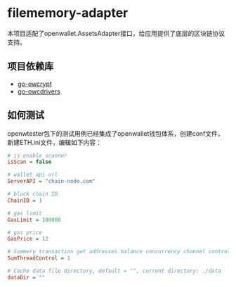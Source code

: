 # filememory-adapter

本项目适配了openwallet.AssetsAdapter接口，给应用提供了底层的区块链协议支持。

## 项目依赖库

- [go-owcrypt](https://github.com/blocktree/go-owcrypt.git)
- [go-owcdrivers](https://github.com/blocktree/.git)

## 如何测试

openwtester包下的测试用例已经集成了openwallet钱包体系，创建conf文件，新建ETH.ini文件，编辑如下内容：

```ini
# is enable scanner
isScan = false

# wallet api url
ServerAPI = "chain-node.com"

# block chain ID
ChainID = 1

# gas limit
GasLimit = 100000

# gas price
GasPrice = 12

# Summery transaction get addresses balance concurrency channel control, default value is 5;
SumThreadControl = 1

# Cache data file directory, default = "", current directory: ./data
dataDir = ""
```
